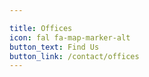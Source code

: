 ```yaml
---

title: Offices
icon: fal fa-map-marker-alt
button_text: Find Us
button_link: /contact/offices
---
```

